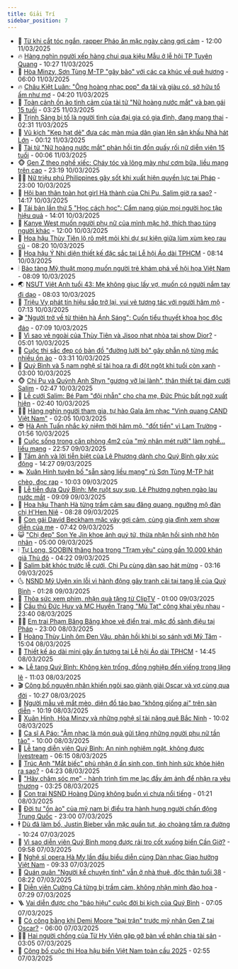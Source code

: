 ```yaml
---
title: Giải Trí
sidebar_position: 7
---
```


<!-- dantri-giai-tri:START -->
- 🤩 [Từ khi cắt tóc ngắn, rapper Pháo ăn mặc ngày càng gợi cảm](https://dantri.com.vn/giai-tri/tu-khi-cat-toc-ngan-rapper-phao-an-mac-ngay-cang-goi-cam-20250224123214896.htm) - 12:00 11/03/2025
- 🔥 [Hàng nghìn người xếp hàng chui qua kiệu Mẫu ở lễ hội TP Tuyên Quang](https://dantri.com.vn/giai-tri/hang-nghin-nguoi-xep-hang-chui-qua-kieu-mau-o-le-hoi-tp-tuyen-quang-20250311171106045.htm) - 10:27 11/03/2025
- 🚀 [Hòa Minzy, Sơn Tùng M-TP &quot;gây bão&quot; với các ca khúc về quê hương](https://dantri.com.vn/giai-tri/hoa-minzy-son-tung-m-tp-gay-bao-voi-cac-ca-khuc-ve-que-huong-20250311090919335.htm) - 06:00 11/03/2025
- 🔥 [Châu Kiệt Luân: &quot;Ông hoàng nhạc pop&quot; đa tài và giàu có, sở hữu tổ ấm như mơ](https://dantri.com.vn/giai-tri/chau-kiet-luan-ong-hoang-nhac-pop-da-tai-va-giau-co-so-huu-to-am-nhu-mo-20250311110307434.htm) - 04:20 11/03/2025
- 🌈 [Toàn cảnh ồn ào tình cảm của tài tử &quot;Nữ hoàng nước mắt&quot; và bạn gái 15 tuổi](https://dantri.com.vn/giai-tri/toan-canh-on-ao-tinh-cam-cua-tai-tu-nu-hoang-nuoc-mat-va-ban-gai-15-tuoi-20250311100141131.htm) - 03:25 11/03/2025
- 📝 [Trịnh Sảng bị tố là người tình của đại gia có gia đình, đang mang thai](https://dantri.com.vn/giai-tri/trinh-sang-bi-to-la-nguoi-tinh-cua-dai-gia-co-gia-dinh-dang-mang-thai-20250311084926599.htm) - 02:31 11/03/2025
- 💪 [Vũ kịch &quot;Kẹp hạt dẻ&quot; đưa các màn múa dân gian lên sân khấu Nhà hát Lớn](https://dantri.com.vn/giai-tri/vu-kich-kep-hat-de-dua-cac-man-mua-dan-gian-len-san-khau-nha-hat-lon-20250311010119735.htm) - 00:12 11/03/2025
- 🤡 [Tài tử &quot;Nữ hoàng nước mắt&quot; phản hồi tin đồn quấy rối nữ diễn viên 15 tuổi](https://dantri.com.vn/giai-tri/tai-tu-nu-hoang-nuoc-mat-phan-hoi-tin-don-quay-roi-nu-dien-vien-15-tuoi-20250310223036060.htm) - 00:06 11/03/2025
- 🐵 [Gen Z theo nghề xiếc: Cháy tóc và lông mày như cơm bữa, liều mạng trên cao](https://dantri.com.vn/giai-tri/gen-z-theo-nghe-xiec-chay-toc-va-long-may-nhu-com-bua-lieu-mang-tren-cao-20250309110916874.htm) - 23:19 10/03/2025
- 🧑‍🏫 [Nữ triệu phú Philippines gây sốt khi xuất hiện quyền lực tại Pháp](https://dantri.com.vn/giai-tri/nu-trieu-phu-philippines-gay-sot-khi-xuat-hien-quyen-luc-tai-phap-20250310190443148.htm) - 23:00 10/03/2025
- 💂 [Hội bạn thân toàn hot girl Hà thành của Chi Pu, Salim giờ ra sao?](https://dantri.com.vn/giai-tri/hoi-ban-than-toan-hot-girl-ha-thanh-cua-chi-pu-salim-gio-ra-sao-20250310142949053.htm) - 14:17 10/03/2025
- 🤠 [Tái bản lần thứ 5 &quot;Học cách học&quot;: Cẩm nang giúp mọi người học tập hiệu quả](https://dantri.com.vn/giai-tri/tai-ban-lan-thu-5-hoc-cach-hoc-cam-nang-giup-moi-nguoi-hoc-tap-hieu-qua-20250310205129757.htm) - 14:01 10/03/2025
- 🫶 [Kanye West muốn người phụ nữ của mình mặc hở, thích thao túng người khác](https://dantri.com.vn/giai-tri/kanye-west-muon-nguoi-phu-nu-cua-minh-mac-ho-thich-thao-tung-nguoi-khac-20250310114137440.htm) - 12:00 10/03/2025
- 🦏 [Hoa hậu Thùy Tiên lộ rõ mệt mỏi khi dự sự kiện giữa lùm xùm kẹo rau củ](https://dantri.com.vn/giai-tri/hoa-hau-thuy-tien-lo-ro-met-moi-khi-du-su-kien-giua-lum-xum-keo-rau-cu-20250310150324904.htm) - 08:20 10/03/2025
- 🧰 [Hoa hậu Ý Nhi diện thiết kế đặc sắc tại Lễ hội Áo dài TPHCM](https://dantri.com.vn/giai-tri/hoa-hau-y-nhi-dien-thiet-ke-dac-sac-tai-le-hoi-ao-dai-tphcm-20250310132847716.htm) - 08:14 10/03/2025
- 🕯 [Bảo tàng Mỹ thuật mong muốn người trẻ khám phá về hội họa Việt Nam](https://dantri.com.vn/giai-tri/bao-tang-my-thuat-mong-muon-nguoi-tre-kham-pha-ve-hoi-hoa-viet-nam-20250310135310659.htm) - 08:09 10/03/2025
- 🌏 [NSƯT Việt Anh tuổi 43: Mẹ không giục lấy vợ, muốn có người nắm tay đi dạo](https://dantri.com.vn/giai-tri/nsut-viet-anh-tuoi-43-me-khong-giuc-lay-vo-muon-co-nguoi-nam-tay-di-dao-20250310023756045.htm) - 08:03 10/03/2025
- 🌈 [Triệu Vy phát tín hiệu sắp trở lại, vui vẻ tương tác với người hâm mộ](https://dantri.com.vn/giai-tri/trieu-vy-phat-tin-hieu-sap-tro-lai-vui-ve-tuong-tac-voi-nguoi-ham-mo-20250310092605634.htm) - 07:13 10/03/2025
- 🎬 [&quot;Người trở về từ thiên hà Ánh Sáng&quot;: Cuốn tiểu thuyết khoa học độc đáo](https://dantri.com.vn/giai-tri/nguoi-tro-ve-tu-thien-ha-anh-sang-cuon-tieu-thuyet-khoa-hoc-doc-dao-20250310131720890.htm) - 07:09 10/03/2025
- 👀 [Vì sao vẻ ngoài của Thùy Tiên và Jisoo nhạt nhòa tại show Dior?](https://dantri.com.vn/giai-tri/vi-sao-ve-ngoai-cua-thuy-tien-va-jisoo-nhat-nhoa-tai-show-dior-20250309210322969.htm) - 05:01 10/03/2025
- 🧰 [Cuộc thi sắc đẹp có bản đồ &quot;đường lưỡi bò&quot; gây phẫn nộ từng mắc nhiều ồn ào](https://dantri.com.vn/giai-tri/cuoc-thi-sac-dep-co-ban-do-duong-luoi-bo-gay-phan-no-tung-mac-nhieu-on-ao-20250310100812119.htm) - 03:31 10/03/2025
- 🧰 [Quý Bình và 5 nam nghệ sĩ tài hoa ra đi đột ngột khi tuổi còn xanh](https://dantri.com.vn/giai-tri/quy-binh-va-5-nam-nghe-si-tai-hoa-ra-di-dot-ngot-khi-tuoi-con-xanh-20250309132040688.htm) - 03:00 10/03/2025
- 🐵 [Chi Pu và Quỳnh Anh Shyn &quot;gương vỡ lại lành&quot;, thân thiết tại đám cưới Salim](https://dantri.com.vn/giai-tri/chi-pu-va-quynh-anh-shyn-guong-vo-lai-lanh-than-thiet-tai-dam-cuoi-salim-20250310091351633.htm) - 02:47 10/03/2025
- 🐘 [Lễ cưới Salim: Bé Pam &quot;đội nhẫn&quot; cho cha mẹ, Đức Phúc bất ngờ xuất hiện](https://dantri.com.vn/giai-tri/le-cuoi-salim-be-pam-doi-nhan-cho-cha-me-duc-phuc-bat-ngo-xuat-hien-20250310080938807.htm) - 02:40 10/03/2025
- 🧑‍💻 [Hàng nghìn người tham gia, tự hào Gala âm nhạc &quot;Vinh quang CAND Việt Nam&quot;](https://dantri.com.vn/giai-tri/hang-nghin-nguoi-tham-gia-tu-hao-gala-am-nhac-vinh-quang-cand-viet-nam-20250310081537245.htm) - 02:05 10/03/2025
- 😎 [Hà Anh Tuấn nhắc kỷ niệm thời hâm mộ, &quot;đốt tiền&quot; vì Lam Trường](https://dantri.com.vn/giai-tri/ha-anh-tuan-nhac-ky-niem-thoi-ham-mo-dot-tien-vi-lam-truong-20250310063232092.htm) - 01:56 10/03/2025
- 🧰 [Cuộc sống trong căn phòng 4m2 của &quot;mỹ nhân mét rưỡi&quot; làm nghề... liều mạng](https://dantri.com.vn/giai-tri/cuoc-song-trong-can-phong-4m2-cua-my-nhan-met-ruoi-lam-nghe-lieu-mang-20250223072639684.htm) - 22:57 09/03/2025
- 🧰 [Tấm ảnh và lời tiễn biệt của Lê Phương dành cho Quý Bình gây xúc động](https://dantri.com.vn/giai-tri/tam-anh-va-loi-tien-biet-cua-le-phuong-danh-cho-quy-binh-gay-xuc-dong-20250309211240770.htm) - 14:27 09/03/2025
- 🏊 [Xuân Hinh tuyên bố &quot;sẵn sàng liều mạng&quot; rủ Sơn Tùng M-TP hát chèo, đọc rap](https://dantri.com.vn/giai-tri/xuan-hinh-tuyen-bo-san-sang-lieu-mang-ru-son-tung-m-tp-hat-cheo-doc-rap-20250309161402819.htm) - 10:03 09/03/2025
- 🌋 [Lễ tiễn đưa Quý Bình: Mẹ ruột suy sụp, Lê Phương nghẹn ngào lau nước mắt](https://dantri.com.vn/giai-tri/le-tien-dua-quy-binh-me-ruot-suy-sup-le-phuong-nghen-ngao-lau-nuoc-mat-20250309155029262.htm) - 09:09 09/03/2025
- 🔭 [Hoa hậu Thanh Hà từng trầm cảm sau đăng quang, ngưỡng mộ đàn chị H&#39;Hen Niê](https://dantri.com.vn/giai-tri/hoa-hau-thanh-ha-tung-tram-cam-sau-dang-quang-nguong-mo-dan-chi-hhen-nie-20250309145526444.htm) - 08:28 09/03/2025
- 📝 [Con gái David Beckham mặc váy gợi cảm, cùng gia đình xem show diễn của mẹ](https://dantri.com.vn/giai-tri/con-gai-david-beckham-mac-vay-goi-cam-cung-gia-dinh-xem-show-dien-cua-me-20250309105316795.htm) - 07:42 09/03/2025
- 😺 [&quot;Chị đẹp&quot; Son Ye Jin khoe ảnh quý tử, thừa nhận hồi sinh nhờ hôn nhân](https://dantri.com.vn/giai-tri/chi-dep-son-ye-jin-khoe-anh-quy-tu-thua-nhan-hoi-sinh-nho-hon-nhan-20250308102810881.htm) - 05:00 09/03/2025
- 🕯 [Tự Long, SOOBIN thăng hoa trong &quot;Trạm yêu&quot; cùng gần 10.000 khán giả Thủ đô](https://dantri.com.vn/giai-tri/tu-long-soobin-thang-hoa-trong-tram-yeu-cung-gan-10000-khan-gia-thu-do-20250309110246419.htm) - 04:22 09/03/2025
- 🦄 [Salim bật khóc trước lễ cưới, Chi Pu cùng dàn sao hát mừng](https://dantri.com.vn/giai-tri/salim-bat-khoc-truoc-le-cuoi-chi-pu-cung-dan-sao-hat-mung-20250309090949859.htm) - 03:16 09/03/2025
- 🌜 [NSND Mỹ Uyên xin lỗi vì hành động gây tranh cãi tại tang lễ của Quý Bình](https://dantri.com.vn/giai-tri/nsnd-my-uyen-xin-loi-vi-hanh-dong-gay-tranh-cai-tai-tang-le-cua-quy-binh-20250309081723932.htm) - 01:28 09/03/2025
- 👹 [Thỏa sức xem phim, nhận quà tặng từ ClipTV](https://dantri.com.vn/giai-tri/thoa-suc-xem-phim-nhan-qua-tang-tu-cliptv-20250308112042503.htm) - 01:00 09/03/2025
- 🚀 [Cầu thủ Đức Huy và MC Huyền Trang &quot;Mù Tạt&quot; công khai yêu nhau](https://dantri.com.vn/giai-tri/cau-thu-duc-huy-va-mc-huyen-trang-mu-tat-cong-khai-yeu-nhau-20250309012322187.htm) - 23:40 08/03/2025
- 🧑‍💻 [Em trai Phạm Băng Băng khoe vẻ điển trai, mặc đồ sành điệu tại Pháp](https://dantri.com.vn/giai-tri/em-trai-pham-bang-bang-khoe-ve-dien-trai-mac-do-sanh-dieu-tai-phap-20250308101747345.htm) - 23:00 08/03/2025
- 🦩 [Hoàng Thùy Linh ôm Đen Vâu, phản hồi khi bị so sánh với Mỹ Tâm](https://dantri.com.vn/giai-tri/hoang-thuy-linh-om-den-vau-phan-hoi-khi-bi-so-sanh-voi-my-tam-20250308184124214.htm) - 15:04 08/03/2025
- 💫 [Thiết kế áo dài mini gây ấn tượng tại Lễ hội Áo dài TPHCM](https://dantri.com.vn/giai-tri/thiet-ke-ao-dai-mini-gay-an-tuong-tai-le-hoi-ao-dai-tphcm-20250308213846769.htm) - 14:45 08/03/2025
- 🏊 [Lễ tang Quý Bình: Không kèn trống, đồng nghiệp đến viếng trong lặng lẽ](https://dantri.com.vn/giai-tri/le-tang-quy-binh-khong-ken-trong-dong-nghiep-den-vieng-trong-lang-le-20250308172902448.htm) - 11:03 08/03/2025
- 🎬 [Công bố nguyên nhân khiến ngôi sao giành giải Oscar và vợ cùng qua đời](https://dantri.com.vn/giai-tri/cong-bo-nguyen-nhan-khien-ngoi-sao-gianh-giai-oscar-va-vo-cung-qua-doi-20250308123907784.htm) - 10:27 08/03/2025
- 💃 [Người mẫu vẽ mắt mèo, diện đồ táo bạo &quot;không giống ai&quot; trên sàn diễn](https://dantri.com.vn/giai-tri/nguoi-mau-ve-mat-meo-dien-do-tao-bao-khong-giong-ai-tren-san-dien-20250308084218641.htm) - 10:19 08/03/2025
- 🌊 [Xuân Hinh, Hòa Minzy và những nghệ sĩ tài năng quê Bắc Ninh](https://dantri.com.vn/giai-tri/xuan-hinh-hoa-minzy-va-nhung-nghe-si-tai-nang-que-bac-ninh-20250308110526346.htm) - 10:02 08/03/2025
- 🧰 [Ca sĩ A Páo: &quot;Âm nhạc là món quà gửi tặng những người phụ nữ tần tảo&quot;](https://dantri.com.vn/giai-tri/ca-si-a-pao-am-nhac-la-mon-qua-gui-tang-nhung-nguoi-phu-nu-tan-tao-20250308174039358.htm) - 10:00 08/03/2025
- 🦣 [Lễ tang diễn viên Quý Bình: An ninh nghiêm ngặt, không được livestream](https://dantri.com.vn/giai-tri/le-tang-dien-vien-quy-binh-an-ninh-nghiem-ngat-khong-duoc-livestream-20250308125727393.htm) - 06:15 08/03/2025
- 🥷 [Trúc Anh &quot;Mắt biếc&quot; phủ nhận ở ẩn sinh con, tình hình sức khỏe hiện ra sao?](https://dantri.com.vn/giai-tri/truc-anh-mat-biec-phu-nhan-o-an-sinh-con-tinh-hinh-suc-khoe-hien-ra-sao-20250308100433399.htm) - 04:23 08/03/2025
- 🦏 [&quot;Hãy chăm sóc mẹ&quot; - hành trình tìm mẹ lạc đầy ám ảnh để nhận ra yêu thương](https://dantri.com.vn/giai-tri/hay-cham-soc-me-hanh-trinh-tim-me-lac-day-am-anh-de-nhan-ra-yeu-thuong-20250308092228958.htm) - 03:25 08/03/2025
- 🫶 [Con trai NSND Hoàng Dũng không buồn vì chưa nổi tiếng](https://dantri.com.vn/giai-tri/con-trai-nsnd-hoang-dung-khong-buon-vi-chua-noi-tieng-20250307231040977.htm) - 01:21 08/03/2025
- 💼 [Đời tư &quot;ồn ào&quot; của mỹ nam bị điều tra hành hung người chấn động Trung Quốc](https://dantri.com.vn/giai-tri/doi-tu-on-ao-cua-my-nam-bi-dieu-tra-hanh-hung-nguoi-chan-dong-trung-quoc-20250306150840303.htm) - 23:00 07/03/2025
- 🕴 [Dù đã làm bố, Justin Bieber vẫn mặc quần tụt, áo choàng tắm ra đường](https://dantri.com.vn/giai-tri/du-da-lam-bo-justin-bieber-van-mac-quan-tut-ao-choang-tam-ra-duong-20250305164852426.htm) - 10:24 07/03/2025
- 🐲 [Vì sao diễn viên Quý Bình mong được rải tro cốt xuống biển Cần Giờ?](https://dantri.com.vn/giai-tri/vi-sao-dien-vien-quy-binh-mong-duoc-rai-tro-cot-xuong-bien-can-gio-20250307164749340.htm) - 09:58 07/03/2025
- 🐘 [Nghệ sĩ opera Hà My lần đầu biểu diễn cùng Dàn nhạc Giao hưởng Việt Nam](https://dantri.com.vn/giai-tri/nghe-si-opera-ha-my-lan-dau-bieu-dien-cung-dan-nhac-giao-huong-viet-nam-20250307115021716.htm) - 09:33 07/03/2025
- 🤭 [Quán quân &quot;Người kể chuyện tình&quot; vẫn ở nhà thuê, độc thân tuổi 38](https://dantri.com.vn/giai-tri/quan-quan-nguoi-ke-chuyen-tinh-van-o-nha-thue-doc-than-tuoi-38-20250307112438054.htm) - 08:22 07/03/2025
- 💯 [Diễn viên Cường Cá từng bị trầm cảm, không nhận mình đào hoa](https://dantri.com.vn/giai-tri/dien-vien-cuong-ca-tung-bi-tram-cam-khong-nhan-minh-dao-hoa-20250306232602907.htm) - 07:29 07/03/2025
- 🪜 [Vai diễn được cho &quot;báo hiệu&quot; cuộc đời bi kịch của Quý Bình](https://dantri.com.vn/giai-tri/vai-dien-duoc-cho-bao-hieu-cuoc-doi-bi-kich-cua-quy-binh-20250307101505055.htm) - 07:05 07/03/2025
- 👹 [Có công bằng khi Demi Moore &quot;bại trận&quot; trước mỹ nhân Gen Z tại Oscar?](https://dantri.com.vn/giai-tri/co-cong-bang-khi-demi-moore-bai-tran-truoc-my-nhan-gen-z-tai-oscar-20250306164637543.htm) - 06:00 07/03/2025
- 🧑‍🏫 [Hai người chồng của Từ Hy Viên gặp gỡ bàn về phân chia tài sản](https://dantri.com.vn/giai-tri/hai-nguoi-chong-cua-tu-hy-vien-gap-go-ban-ve-phan-chia-tai-san-20250307092125104.htm) - 03:05 07/03/2025
- 🐘 [Công bố cuộc thi Hoa hậu biển Việt Nam toàn cầu 2025](https://dantri.com.vn/giai-tri/cong-bo-cuoc-thi-hoa-hau-bien-viet-nam-toan-cau-2025-20250306193647153.htm) - 02:55 07/03/2025<!-- dantri-giai-tri:END -->
